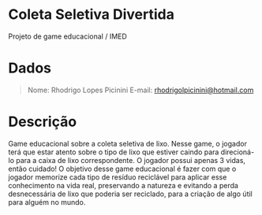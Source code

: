 # Coleta Seletiva Divertida
Projeto de game educacional / IMED

# Dados
>Nome: Rhodrigo Lopes Picinini
>E-mail: rhodrigolpicinini@hotmail.com

# Descrição
Game educacional sobre a coleta seletiva de lixo. 
Nesse game, o jogador terá que estar atento sobre o tipo de lixo que estiver caindo 
para direcioná-lo para a caixa de lixo correspondente. O jogador possui apenas 3 vidas, então cuidado!
O objetivo desse game educacional é fazer com que o jogador memorize cada tipo de resíduo reciclável
para aplicar esse conhecimento na vida real, preservando a natureza e evitando a perda desnecessária
de lixo que poderia ser reciclado, para a criação de algo útil para alguém no mundo.

